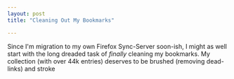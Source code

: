 ```yaml
---
layout: post
title: "Cleaning Out My Bookmarks"

---
```


Since I'm migration to my own Firefox Sync-Server soon-ish, I might as well start with the long dreaded task of *finally* cleaning my bookmarks.
My collection (with over 44k entries) deserves to be brushed (removing dead-links) and stroke
